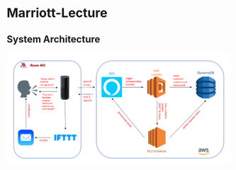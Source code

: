 # Marriott-Lecture

## System Architecture

![System Architecture](./images/ArchitectureDesign.png)
